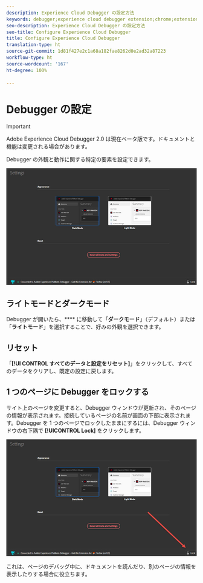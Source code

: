```yaml
---
description: Experience Cloud Debugger の設定方法
keywords: debugger;experience cloud debugger extension;chrome;extension;configure
seo-description: Experience Cloud Debugger の設定方法
seo-title: Configure Experience Cloud Debugger
title: Configure Experience Cloud Debugger
translation-type: ht
source-git-commit: 1d81f427e2c1a68a182fae8262d0e2ad32a87223
workflow-type: ht
source-wordcount: '167'
ht-degree: 100%

---
```



# Debugger の設定

>[!IMPORTANT]
>
>Adobe Experience Cloud Debugger 2.0 は現在ベータ版です。ドキュメントと機能は変更される場合があります。

Debugger の外観と動作に関する特定の要素を設定できます。

![](assets/settings.jpg)

## ライトモードとダークモード

Debugger が開いたら、**** に移動して「**ダークモード**」（デフォルト）または「**ライトモード**」を選択することで、好みの外観を選択できます。

## リセット

「**[!UI CONTROL すべてのデータと設定をリセット]**」をクリックして、すべてのデータをクリアし、既定の設定に戻します。

## 1 つのページに Debugger をロックする

サイト上のページを変更すると、Debugger ウィンドウが更新され、そのページの情報が表示されます。接続しているページの名前が画面の下部に表示されます。Debugger を 1 つのページでロックしたままにするには、Debugger ウィンドウの右下隅で **[!UICONTROL Lock]** をクリックします。

![](assets/lock.jpg)

これは、ページのデバッグ中に、ドキュメントを読んだり、別のページの情報を表示したりする場合に役立ちます。